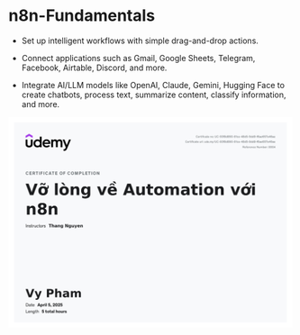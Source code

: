 # n8n-Fundamentals
- Set up intelligent workflows with simple drag-and-drop actions.

- Connect applications such as Gmail, Google Sheets, Telegram, Facebook, Airtable, Discord, and more.

- Integrate AI/LLM models like OpenAI, Claude, Gemini, Hugging Face to create chatbots, process text, summarize content, classify information, and more.

![Architecture Diagram](n8n.jpg)

  
